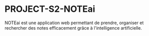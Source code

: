 # PROJECT-S2-NOTEai
NOTEai est une application web permettant de prendre, organiser et rechercher des notes efficacement grâce à l'intelligence artificielle.
